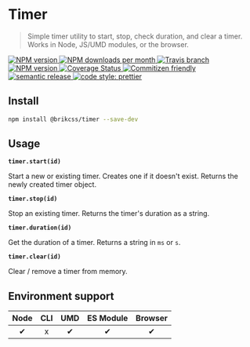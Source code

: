# Timer

> Simple timer utility to start, stop, check duration, and clear a timer. Works in Node, JS/UMD modules, or the browser.

<!-- Shields. -->
<p>
	<!-- NPM version. -->
	<a href="https://www.npmjs.com/package/@brikcss/timer">
		<img alt="NPM version" src="https://img.shields.io/npm/v/@brikcss/timer.svg?style=flat-square">
	</a>
	<!-- NPM downloads/month. -->
	<a href="https://www.npmjs.com/package/@brikcss/timer">
		<img alt="NPM downloads per month" src="https://img.shields.io/npm/dm/@brikcss/timer.svg?style=flat-square">
	</a>
	<!-- Travis branch. -->
	<a href="https://github.com/brikcss/timer/tree/master">
		<img alt="Travis branch" src="https://img.shields.io/travis/rust-lang/rust/master.svg?style=flat-square&label=master">
	</a>
	<!-- Codacy. -->
	<a href="https://www.codacy.com/app/thezimmee/timer">
		<img alt="NPM version" src="https://img.shields.io/codacy/grade/00bfb3941ca34aa9b286ffbac6466c09/master.svg?style=flat-square">
	</a>
	<!-- Coveralls -->
	<a href='https://coveralls.io/github/brikcss/timer?branch=master'>
		<img src='https://img.shields.io/coveralls/github/brikcss/timer/master.svg?style=flat-square' alt='Coverage Status' />
	</a>
	<!-- Commitizen friendly. -->
	<a href="http://commitizen.github.io/cz-cli/">
		<img alt="Commitizen friendly" src="https://img.shields.io/badge/commitizen-friendly-brightgreen.svg?style=flat-square">
	</a>
	<!-- Semantic release. -->
	<a href="https://github.com/semantic-release/semantic-release">
		<img alt="semantic release" src="https://img.shields.io/badge/%20%20%F0%9F%93%A6%F0%9F%9A%80-semantic--release-e10079.svg?style=flat-square">
	</a>
	<!-- Prettier code style. -->
	<a href="https://prettier.io/">
		<img alt="code style: prettier" src="https://img.shields.io/badge/code_style-prettier-ff69b4.svg?style=flat-square">
	</a>
	<!-- MIT License. -->
	<!-- <a href="https://choosealicense.com/licenses/mit/">
		<img alt="License" src="https://img.shields.io/npm/l/express.svg?style=flat-square">
	</a> -->
</p>

## Install

```sh
npm install @brikcss/timer --save-dev
```

## Usage

**`timer.start(id)`**

Start a new or existing timer. Creates one if it doesn't exist. Returns the newly created timer object.

**`timer.stop(id)`**

Stop an existing timer. Returns the timer's duration as a string.

**`timer.duration(id)`**

Get the duration of a timer. Returns a string in `ms` or `s`.

**`timer.clear(id)`**

Clear / remove a timer from memory.

## Environment support

| Node   | CLI   | UMD   | ES Module | Browser   |
|:------:|:-----:|:-----:|:---------:|:---------:|
| ✔      | x     | ✔    | ✔         | ✔        |
